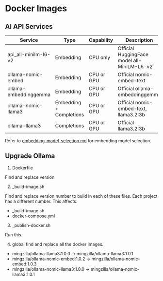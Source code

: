 # Docker Images

## AI API Services

| Service               | Type                    | Capability | Description                                 |
|-----------------------|-------------------------|------------|---------------------------------------------|
| api_all-minilm-l6-v2  | Embedding               | CPU only   | Official HuggingFace model all-MiniLM-L6-v2 |
| ollama-nomic-embed    | Embedding               | CPU or GPU | Official nomic-embed-text                   |
| ollama-embeddinggemma | Embedding               | CPU or GPU | Official ollama-embeddinggemma              |
| ollama-nomic-llama3   | Embedding + Completions | CPU or GPU | Official nomic-embed-text, llama3.2:3b      |
| ollama-llama3         | Completions             | CPU or GPU | Official llama3.2:3b                        |

Refer to [embedding-model-selection.md](_docs/embedding-model-selection.md) for embedding model selection.

## Upgrade Ollama

1. Dockerfile

Find and replace version

2. _build-image.sh

Find and replace version number to build in each of these files.
Each project has a different number. This affects:

- _build-image.sh
- docker-compose.yml

3. _publish-docker.sh

Run this.

4. global find and replace all the docker images.

- mingzilla/ollama-llama3:1.0.0 -> mingzilla/ollama-llama3:1.0.1
- mingzilla/ollama-nomic-embed:1.0.2 -> mingzilla/ollama-nomic-embed:1.0.3
- mingzilla/ollama-nomic-llama3:1.0.0 -> mingzilla/ollama-nomic-llama3:1.0.1
